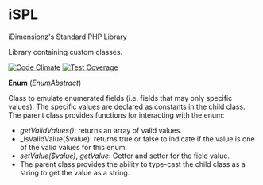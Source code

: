 # iSPL
iDimensionz's Standard PHP Library

Library containing custom classes.

[![Code Climate](https://codeclimate.com/github/idimensionz/ispl/badges/gpa.svg)](https://codeclimate.com/github/idimensionz/ispl)
[![Test Coverage](https://codeclimate.com/github/idimensionz/ispl/badges/coverage.svg)](https://codeclimate.com/github/idimensionz/ispl/coverage)

**Enum** (_EnumAbstract_)

Class to emulate enumerated fields (i.e. fields that may only specific values).
The specific values are declared as constants in the child class.
The parent class provides functions for interacting with the enum:
* _getValidValues()_: returns an array of valid values.
* _isValidValue($value): returns true or false to indicate if the value is one of the valid values for this enum.
* _setValue($value)_, _getValue_: Getter and setter for the field value.
* The parent class provides the ability to type-cast the child class as a string to get the value as a string. 
